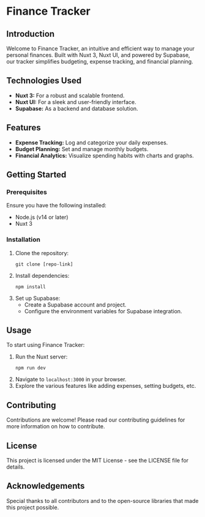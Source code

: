 # Finance Tracker

## Introduction

Welcome to Finance Tracker, an intuitive and efficient way to manage your personal finances. Built with Nuxt 3, Nuxt UI, and powered by Supabase, our tracker simplifies budgeting, expense tracking, and financial planning.

## Technologies Used

- **Nuxt 3:** For a robust and scalable frontend.
- **Nuxt UI:** For a sleek and user-friendly interface.
- **Supabase:** As a backend and database solution.

## Features

- **Expense Tracking:** Log and categorize your daily expenses.
- **Budget Planning:** Set and manage monthly budgets.
- **Financial Analytics:** Visualize spending habits with charts and graphs.

## Getting Started

### Prerequisites

Ensure you have the following installed:

- Node.js (v14 or later)
- Nuxt 3

### Installation

1. Clone the repository:
   ```
   git clone [repo-link]
   ```
2. Install dependencies:
   ```
   npm install
   ```
3. Set up Supabase:
   - Create a Supabase account and project.
   - Configure the environment variables for Supabase integration.

## Usage

To start using Finance Tracker:

1. Run the Nuxt server:
   ```
   npm run dev
   ```
2. Navigate to `localhost:3000` in your browser.
3. Explore the various features like adding expenses, setting budgets, etc.

## Contributing

Contributions are welcome! Please read our contributing guidelines for more information on how to contribute.

## License

This project is licensed under the MIT License - see the LICENSE file for details.

## Acknowledgements

Special thanks to all contributors and to the open-source libraries that made this project possible.
